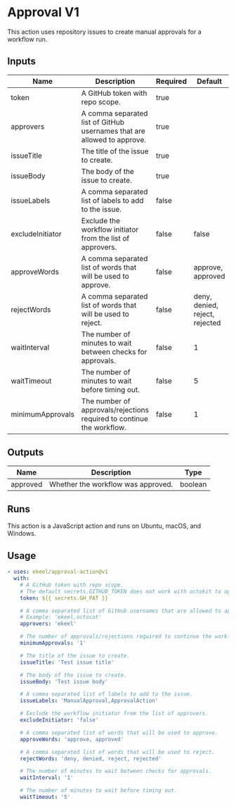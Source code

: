 # Approval V1

This action uses repository issues to create manual approvals for a workflow run.

## Inputs

| Name             | Description                                                             | Required | Default                        |
| ---------------- | ----------------------------------------------------------------------- | -------- | ------------------------------ |
| token            | A GitHub token with repo scope.                                         | true     |                                |
| approvers        | A comma separated list of GitHub usernames that are allowed to approve. | true     |                                |
| issueTitle       | The title of the issue to create.                                       | true     |                                |
| issueBody        | The body of the issue to create.                                        | true     |                                |
| issueLabels      | A comma separated list of labels to add to the issue.                   | false    |                                |
| excludeInitiator | Exclude the workflow initiator from the list of approvers.              | false    | false                          |
| approveWords     | A comma separated list of words that will be used to approve.           | false    | approve, approved              |
| rejectWords      | A comma separated list of words that will be used to reject.            | false    | deny, denied, reject, rejected |
| waitInterval     | The number of minutes to wait between checks for approvals.             | false    | 1                              |
| waitTimeout      | The number of minutes to wait before timing out.                        | false    | 5                              |
| minimumApprovals | The number of approvals/rejections required to continue the workflow.   | false    | 1                              |

## Outputs

| Name     | Description                        | Type    |
| -------- | ---------------------------------- | ------- |
| approved | Whether the workflow was approved. | boolean |

## Runs

This action is a JavaScript action and runs on Ubuntu, macOS, and Windows.

## Usage

```yaml
- uses: ekeel/approval-action@v1
  with:
    # A GitHub token with repo scope.
    # The default secrets.GITHUB_TOKEN does not work with octokit to open/update/close issues.
    token: ${{ secrets.GH_PAT }}

    # A comma separated list of GitHub usernames that are allowed to approve.
    # Example: 'ekeel,octocat'
    approvers: 'ekeel'

    # The number of approvals/rejections required to continue the workflow.
    minimumApprovals: '1'

    # The title of the issue to create.
    issueTitle: 'Test issue title'

    # The body of the issue to create.
    issueBody: 'Test issue body'

    # A comma separated list of labels to add to the issue.
    issueLabels: 'ManualApproval,ApprovalAction'

    # Exclude the workflow initiator from the list of approvers.
    excludeInitiator: 'false'

    # A comma separated list of words that will be used to approve.
    approveWords: 'approve, approved'

    # A comma separated list of words that will be used to reject.
    rejectWords: 'deny, denied, reject, rejected'

    # The number of minutes to wait between checks for approvals.
    waitInterval: '1'

    # The number of minutes to wait before timing out.
    waitTimeout: '5'
```